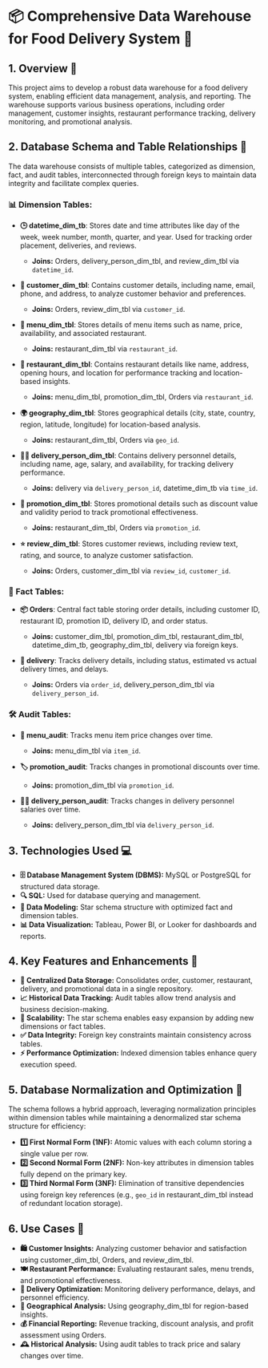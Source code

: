 # **📦 Comprehensive Data Warehouse for Food Delivery System 🚀**

## **1. Overview** 📝
This project aims to develop a robust data warehouse for a food delivery system, enabling efficient data management, analysis, and reporting. The warehouse supports various business operations, including order management, customer insights, restaurant performance tracking, delivery monitoring, and promotional analysis.

## **2. Database Schema and Table Relationships** 🔗
The data warehouse consists of multiple tables, categorized as dimension, fact, and audit tables, interconnected through foreign keys to maintain data integrity and facilitate complex queries.

### **📊 Dimension Tables:**
- **🕒 datetime_dim_tb**: Stores date and time attributes like day of the week, week number, month, quarter, and year. Used for tracking order placement, deliveries, and reviews.
  - **Joins:** Orders, delivery_person_dim_tbl, and review_dim_tbl via `datetime_id`.

- **👤 customer_dim_tbl**: Contains customer details, including name, email, phone, and address, to analyze customer behavior and preferences.
  - **Joins:** Orders, review_dim_tbl via `customer_id`.

- **🍔 menu_dim_tbl**: Stores details of menu items such as name, price, availability, and associated restaurant.
  - **Joins:** restaurant_dim_tbl via `restaurant_id`.

- **🏬 restaurant_dim_tbl**: Contains restaurant details like name, address, opening hours, and location for performance tracking and location-based insights.
  - **Joins:** menu_dim_tbl, promotion_dim_tbl, Orders via `restaurant_id`.

- **🌍 geography_dim_tbl**: Stores geographical details (city, state, country, region, latitude, longitude) for location-based analysis.
  - **Joins:** restaurant_dim_tbl, Orders via `geo_id`.

- **🚴‍♂️ delivery_person_dim_tbl**: Contains delivery personnel details, including name, age, salary, and availability, for tracking delivery performance.
  - **Joins:** delivery via `delivery_person_id`, datetime_dim_tb via `time_id`.

- **🎉 promotion_dim_tbl**: Stores promotional details such as discount value and validity period to track promotional effectiveness.
  - **Joins:** restaurant_dim_tbl, Orders via `promotion_id`.

- **⭐ review_dim_tbl**: Stores customer reviews, including review text, rating, and source, to analyze customer satisfaction.
  - **Joins:** Orders, customer_dim_tbl via `review_id`, `customer_id`.

### **📌 Fact Tables:**
- **📦 Orders**: Central fact table storing order details, including customer ID, restaurant ID, promotion ID, delivery ID, and order status.
  - **Joins:** customer_dim_tbl, promotion_dim_tbl, restaurant_dim_tbl, datetime_dim_tb, geography_dim_tbl, delivery via foreign keys.

- **🚚 delivery**: Tracks delivery details, including status, estimated vs actual delivery times, and delays.
  - **Joins:** Orders via `order_id`, delivery_person_dim_tbl via `delivery_person_id`.

### **🛠 Audit Tables:**
- **📄 menu_audit**: Tracks menu item price changes over time.
  - **Joins:** menu_dim_tbl via `item_id`.

- **🏷 promotion_audit**: Tracks changes in promotional discounts over time.
  - **Joins:** promotion_dim_tbl via `promotion_id`.

- **👷‍♂️ delivery_person_audit**: Tracks changes in delivery personnel salaries over time.
  - **Joins:** delivery_person_dim_tbl via `delivery_person_id`.

## **3. Technologies Used** 💻
- **🗄 Database Management System (DBMS):** MySQL or PostgreSQL for structured data storage.
- **🔍 SQL:** Used for database querying and management.
- **📐 Data Modeling:** Star schema structure with optimized fact and dimension tables.
- **📊 Data Visualization:** Tableau, Power BI, or Looker for dashboards and reports.

## **4. Key Features and Enhancements** 🚀
- **📂 Centralized Data Storage:** Consolidates order, customer, restaurant, delivery, and promotional data in a single repository.
- **📈 Historical Data Tracking:** Audit tables allow trend analysis and business decision-making.
- **📡 Scalability:** The star schema enables easy expansion by adding new dimensions or fact tables.
- **✅ Data Integrity:** Foreign key constraints maintain consistency across tables.
- **⚡ Performance Optimization:** Indexed dimension tables enhance query execution speed.

## **5. Database Normalization and Optimization** 🔄
The schema follows a hybrid approach, leveraging normalization principles within dimension tables while maintaining a denormalized star schema structure for efficiency:
- **1️⃣ First Normal Form (1NF):** Atomic values with each column storing a single value per row.
- **2️⃣ Second Normal Form (2NF):** Non-key attributes in dimension tables fully depend on the primary key.
- **3️⃣ Third Normal Form (3NF):** Elimination of transitive dependencies using foreign key references (e.g., `geo_id` in restaurant_dim_tbl instead of redundant location storage).

## **6. Use Cases** 🎯
- **🛍 Customer Insights:** Analyzing customer behavior and satisfaction using customer_dim_tbl, Orders, and review_dim_tbl.
- **🍽 Restaurant Performance:** Evaluating restaurant sales, menu trends, and promotional effectiveness.
- **🚛 Delivery Optimization:** Monitoring delivery performance, delays, and personnel efficiency.
- **📍 Geographical Analysis:** Using geography_dim_tbl for region-based insights.
- **💰 Financial Reporting:** Revenue tracking, discount analysis, and profit assessment using Orders.
- **🕰 Historical Analysis:** Using audit tables to track price and salary changes over time.
